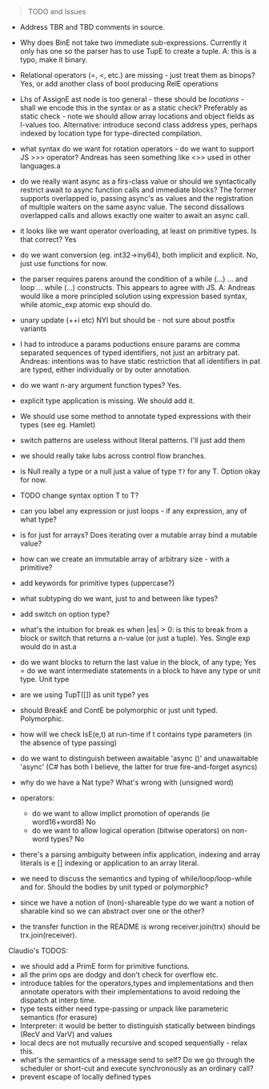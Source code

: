>TODO and Issues

- Address TBR and TBD comments in source.
- Why does BinE not take two immediate sub-expressions.  Currently it only has one so the parser has to use TupE to create a tuple. A: this is a typo, make it binary.
- Relational operators (=, \<, etc.) are missing - just treat them as binops? Yes, or add another class of bool producing RelE operations
- Lhs of AssignE ast node is too general - these should be *locations* - shall we encode this
  in the syntax or as a static check? Preferably as static check - note we should allow array locations and object fields as l-values too. Alternative: introduce second class address ypes, perhaps indexed by location type for type-directed compilation.
- what syntax do we want for rotation operators - do we want to support JS \>\>\> operator?
  Andreas has seen something like \<\>\> used in other languages.a
- do we really want async as a firs-class value or should we
  syntactically restrict await to async function calls and immediate blocks?
  The former supports overlapped io, passing async's as values and the registration of multiple waiters on the same async value.
  The second dissallows overlapped calls and allows exactly one waiter to await an async call.
- it looks like we want operator overloading, at least on primitive types. Is that correct? Yes
- do we want conversion (eg. int32-\>iny64), both implicit and explicit. No, just use
  functions for now.
- the parser requires parens around the condition of a while (...) ...  and loop ... while (...) constructs. This appears to agree with JS. A: Andreas would like a more principled solution using expression based syntax, while atomic_exp atomic exp should do.
- unary update (++i etc) NYI but should be - not sure about postfix variants
- I had to introduce a params poductions ensure params are comma separated sequences of typed identifiers, not just an arbitrary pat. Andreas: intentions was to have static restriction that all identifiers in pat are typed, either individually or by outer annotation.
- do we want n-ary argument function types? Yes.
- explicit type application is missing. We should add it.
- We should use some method to annotate typed expressions with their types (see eg. Hamlet)
- switch patterns are useless without literal patterns. I'll just add them

- we should really take lubs across control flow branches.
- is Null really a type or a null just a value of type `T?` for any T. Option okay for now.
- TODO change syntax option T to T?
- can you label any expression or just loops - if any expression, any of what type?
- is for just for arrays? Does iterating over a mutable array bind a mutable value?
- how can we create an immutable array of arbitrary size - with a primitive?
- add keywords for primitive types (uppercase?)
- what subtyping do we want, just to and between like types?
- add switch on option type?
- what's the intuition for break es when |es| > 0: is this to break from a block or switch that returns a n-value (or just a tuple). Yes. Single exp would do in ast.a
- do we want blocks to return the last value in the block, of any type; Yes
= do we want intermediate statements in a block to have any type or unit type. Unit type
- are we using TupT([]) as unit type? yes
- should BreakE and ContE be polymorphic or just unit typed. Polymorphic.

- how will we check IsE(e,t) at run-time if t contains type parameters (in the absence of type passing)
- do we want to distinguish between awaitable 'async ()' and unawaitable 'async' (C# has both I believe, the latter for true fire-and-forget asyncs)
- why do we have a Nat type? What's wrong with (unsigned word)

- operators:
   - do we want to allow implict promotion of operands (ie word16+word8) No
   - do we want to allow logical operation (bitwise operators) on non-word types? No

- there's a parsing ambiguity between infix application, indexing and array literals is e [] indexing or application to an array literal.

- we need to discuss the semantics and typing of while/loop/loop-while and for. Should the bodies by unit typed or polymorphic?

- since we have a notion of (non)-shareable type do we want a notion of sharable kind so we can abstract over one or the other?
- the transfer function in the README is wrong receiver.join(trx) should be trx.join(receiver).

Claudio's TODOS:
- we should add a PrimE form for primitive functions.
- all the prim ops are dodgy and don't check for overflow etc.
- introduce tables for the operators,types and implementations and then annotate operators with their implementations to avoid redoing the dispatch at interp time.
- type tests either need type-passing or unpack like parameteric semantics (for erasure)
- Interpreter: it would be better to distinguish statically between bindings (RecV and VarV) and values
- local decs are not mutually recursive and scoped sequentially - relax this.
- what's the semantics of a message send to self? Do we go through the scheduler or short-cut and execute synchronously as an ordinary call?
- prevent escape of locally defined types